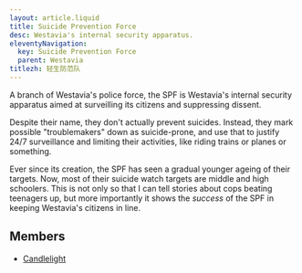 ```yaml
---
layout: article.liquid
title: Suicide Prevention Force
desc: Westavia's internal security apparatus.
eleventyNavigation:
  key: Suicide Prevention Force
  parent: Westavia
titlezh: 轻生防范队
---
```


A branch of Westavia's police force, the SPF is Westavia's internal security apparatus aimed at surveilling its citizens and suppressing dissent.

Despite their name, they don't actually prevent suicides. Instead, they mark possible "troublemakers" down as suicide-prone, and use that to justify 24/7 surveillance and limiting their activities, like riding trains or planes or something.

Ever since its creation, the SPF has seen a gradual younger ageing of their targets. Now, most of their suicide watch targets are middle and high schoolers. This is not only so that I can tell stories about cops beating teenagers up, but more importantly it shows the *success* of the SPF in keeping Westavia's citizens in line.

## Members

- [Candlelight](/characters/candlelight/)
